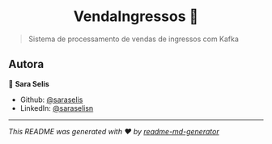 <h1 align="center">VendaIngressos 👋</h1>
<p>
</p>

> Sistema de processamento de vendas de ingressos com Kafka

## Autora

👤 **Sara Selis**
* Github: [@saraselis](https://github.com/saraselis)
* LinkedIn: [@saraselisn](https://linkedin.com/in/saraselisn)


***
_This README was generated with ❤️ by [readme-md-generator](https://github.com/kefranabg/readme-md-generator)_
